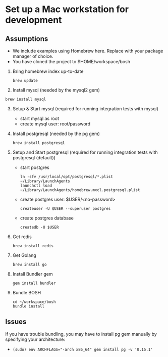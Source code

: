 # Set up a Mac workstation for development

## Assumptions
* We include examples using Homebrew here. Replace with your package manager of choice.
* You have cloned the project to $HOME/workspace/bosh

1. Bring homebrew index up-to-date

    `brew update`

2. Install mysql (needed by the mysql2 gem)

  `brew install mysql`

3. Setup & Start mysql (required for running integration tests with mysql)
    - start mysql as root
    - create mysql user: root/password

4. Install postgresql (needed by the pg gem)

    `brew install postgresql`

5. Setup and Start postgresql (required for running integration tests with postgresql (default))
    * start postgres

        ```
        ln -sfv /usr/local/opt/postgresql/*.plist ~/Library/LaunchAgents
        launchctl load ~/Library/LaunchAgents/homebrew.mxcl.postgresql.plist
        ```

    * create postgres user: $USER/\<no-password\>

        `createuser -U $USER --superuser postgres`
    * create postgres database

        `createdb -U $USER`
 
6. Get redis

    `brew install redis`

7. Get Golang

    `brew install go`

8. Install Bundler gem

    `gem install bundler`

9. Bundle BOSH

    ```
    cd ~/workspace/bosh
    bundle install
    ```

## Issues

If you have trouble bundling, you may have to install pg gem manually by specifying your architecture:
* `(sudo) env ARCHFLAGS="-arch x86_64" gem install pg -v '0.15.1'`
